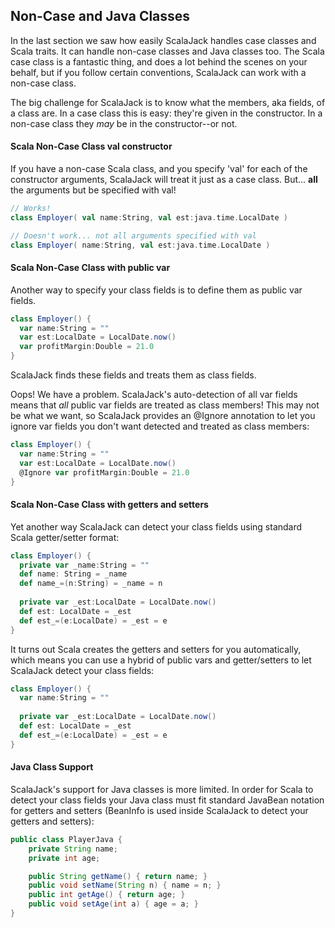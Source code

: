 ## Non-Case and Java Classes

In the last section we saw how easily ScalaJack handles case classes and Scala traits.  It can handle non-case classes and Java classes too.  The Scala case class is a fantastic thing, and does a lot behind the scenes on your behalf, but if you follow certain conventions, ScalaJack can work with a non-case class.

The big challenge for ScalaJack is to know what the members, aka fields, of a class are.  In a case class this is easy: they're given in the constructor.  In a non-case class they *may* be in the constructor--or not.

#### Scala Non-Case Class val constructor
If you have a non-case Scala class, and you specify 'val' for each of the constructor arguments, ScalaJack will treat it just as a case class.  But... **all** the arguments but be specified with val!

```scala
// Works!
class Employer( val name:String, val est:java.time.LocalDate )

// Doesn't work... not all arguments specified with val
class Employer( name:String, val est:java.time.LocalDate )
```

#### Scala Non-Case Class with public var
Another way to specify your class fields is to define them as public var fields.
```scala
class Employer() {
  var name:String = ""
  var est:LocalDate = LocalDate.now()
  var profitMargin:Double = 21.0
}
```

ScalaJack finds these fields and treats them as class fields.

Oops!  We have a problem.  ScalaJack's auto-detection of all var fields means that *all* public var fields are treated as class members!  This may not be what we want, so ScalaJack provides an @Ignore annotation to let you ignore var fields you don't want detected and treated as class members:

```scala
class Employer() {
  var name:String = ""
  var est:LocalDate = LocalDate.now()
  @Ignore var profitMargin:Double = 21.0
}
```

#### Scala Non-Case Class with getters and setters
Yet another way ScalaJack can detect your class fields using standard Scala getter/setter format:

```scala
class Employer() {
  private var _name:String = ""
  def name: String = _name
  def name_=(n:String) = _name = n
  
  private var _est:LocalDate = LocalDate.now()
  def est: LocalDate = _est
  def est_=(e:LocalDate) = _est = e
}
```
It turns out Scala creates the getters and setters for you automatically, which means you can use a hybrid of public vars and getter/setters to let ScalaJack detect your class fields:

```scala
class Employer() {
  var name:String = ""
  
  private var _est:LocalDate = LocalDate.now()
  def est: LocalDate = _est
  def est_=(e:LocalDate) = _est = e
}
```

#### Java Class Support
ScalaJack's support for Java classes is more limited.  In order for Scala to detect your class fields your Java class must fit standard JavaBean notation for getters and setters (BeanInfo is used inside ScalaJack to detect your getters and setters):

```java
public class PlayerJava {
	private String name;
	private int age;

	public String getName() { return name; }
	public void setName(String n) { name = n; }
	public int getAge() { return age; }
	public void setAge(int a) { age = a; }
}
```
